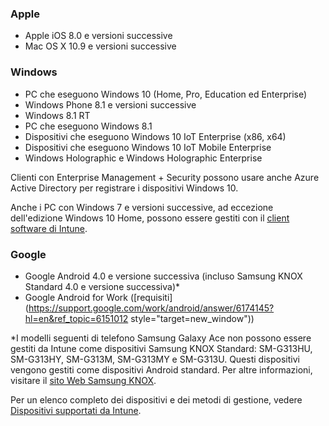 

### <a name="apple"></a>Apple
  - Apple iOS 8.0 e versioni successive
  - Mac OS X 10.9 e versioni successive

### <a name="windows"></a>Windows
  - PC che eseguono Windows 10 (Home, Pro, Education ed Enterprise)
  - Windows Phone 8.1 e versioni successive
  - Windows 8.1 RT
  - PC che eseguono Windows 8.1
  - Dispositivi che eseguono Windows 10 IoT Enterprise (x86, x64)
  - Dispositivi che eseguono Windows 10 IoT Mobile Enterprise
  - Windows Holographic e Windows Holographic Enterprise

  Clienti con Enterprise Management + Security possono usare anche Azure Active Directory per registrare i dispositivi Windows 10.

  Anche i PC con Windows 7 e versioni successive, ad eccezione dell'edizione Windows 10 Home, possono essere gestiti con il [client software di Intune](/intune-classic/deploy-use/manage-windows-pcs-with-microsoft-intune).

### <a name="google"></a>Google
- Google Android 4.0 e versione successiva (incluso Samsung KNOX Standard 4.0 e versione successiva)*
- Google Android for Work ([requisiti](https://support.google.com/work/android/answer/6174145?hl=en&ref_topic=6151012 style="target=new_window"))

*I modelli seguenti di telefono Samsung Galaxy Ace non possono essere gestiti da Intune come dispositivi Samsung KNOX Standard: SM-G313HU, SM-G313HY, SM-G313M, SM-G313MY e SM-G313U. Questi dispositivi vengono gestiti come dispositivi Android standard. Per altre informazioni, visitare il [sito Web Samsung KNOX](https://www.samsungknox.com/en).

Per un elenco completo dei dispositivi e dei metodi di gestione, vedere [Dispositivi supportati da Intune](/intune-classic/get-started/what-to-know-before-you-start-microsoft-intune#intune-supported-devices).
